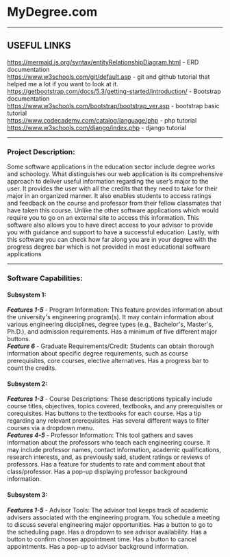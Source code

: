 # MyDegree.com

--- 
<h2>USEFUL LINKS</h2>

https://mermaid.js.org/syntax/entityRelationshipDiagram.html - ERD documentation<br>
https://www.w3schools.com/git/default.asp - git and github tutorial that helped me a lot if you want to look at it.<br>
https://getbootstrap.com/docs/5.3/getting-started/introduction/ - Bootstrap documentation<br>
https://www.w3schools.com/bootstrap/bootstrap_ver.asp - bootstrap basic tutorial<br>
https://www.codecademy.com/catalog/language/php - php tutorial<br>
https://www.w3schools.com/django/index.php - django tutorial<br>


---

<div>
<h3>Project Description:</h3>
<p>
Some software applications in the education sector include degree works and schoology.
What distinguishes our web application is its comprehensive approach to deliver useful
information regarding the user’s major to the user. It provides the user with all the credits that
they need to take for their major in an organized manner. It also enables students to access
ratings and feedback on the course and professor from their fellow classmates that have taken
this course. Unlike the other software applications which would require you to go on an external
site to access this information. This software also allows you to have direct access to your
advisor to provide you with guidance and support to have a successful education. Lastly, with
this software you can check how far along you are in your degree with the progress degree bar
which is not provided in most educational software applications
</p>
</div>

---

<div>
<h3>Software Capabilities:</h3>
<h4>Subsystem 1:</h4>
<p>
<b> <i>Features 1-5</i> </b> - Program Information: This feature provides information about the
university's engineering program(s). It may contain information about various
engineering disciplines, degree types (e.g., Bachelor's, Master's, Ph.D.), and admission
requirements. Has a minimum of five different major buttons.<br>
<b> <i>Feature 6</i> </b> - Graduate Requirements/Credit: Students can obtain thorough information
about specific degree requirements, such as course prerequisites, core courses, elective
alternatives. Has a progress bar to count the credits.
</p>
<h4>Subsystem 2:</h4>
<p>
<b> <i>Features 1-3</i> </b> - Course Descriptions: These descriptions typically include course titles,
objectives, topics covered, textbooks, and any prerequisites or corequisites. Has buttons
to the textbooks for each course. Has a tip regarding any relevant prerequisites. Has
several different ways to filter courses via a dropdown menu.<br>
<b> <i>Features 4-5</i> </b> - Professor Information: This tool gathers and saves information about the
professors who teach each engineering course. It may include professor names, contact
information, academic qualifications, research interests, and, as previously said, student
ratings or reviews of professors. Has a feature for students to rate and comment about that
class/professor. Has a pop-up displaying professor background information.
</p>
<h4>Subsystem 3:</h4>
<p>
<b> <i>Features 1-5</i> </b> - Advisor Tools: The advisor tool keeps track of academic advisers
associated with the engineering program. You schedule a meeting to discuss several
engineering major opportunities. Has a button to go to the scheduling page. Has a
dropdown to see advisor availability. Has a button to confirm chosen appointment time.
Has a button to cancel appointments. Has a pop-up to advisor background information.
</p>
